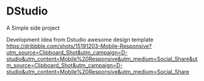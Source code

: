 # DStudio
A Simple side project

Development Idea from Dstudio awesome design template https://dribbble.com/shots/15191203-Mobile-Responsive?utm_source=Clipboard_Shot&utm_campaign=D-studio&utm_content=Mobile%20Responsive&utm_medium=Social_Share&utm_source=Clipboard_Shot&utm_campaign=D-studio&utm_content=Mobile%20Responsive&utm_medium=Social_Share

